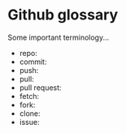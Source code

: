 # Github glossary

Some important terminology...

- repo: 
- commit: 
- push: 
- pull: 
- pull request: 
- fetch: 
- fork: 
- clone: 
- issue: 